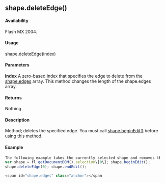 ## shape.deleteEdge()

#### Availability

Flash MX 2004.

#### Usage

shape.deleteEdge(index)

#### Parameters

**index** A zero-based index that specifies the edge to delete from the [shape.edges](#!AdobeDocs/developers-animatesdk-docs/master/Shape_object/shape3.md) array. This method changes the length of the shape.edges array.

#### Returns

Nothing.

#### Description

Method; deletes the specified edge. You must call [shape.beginEdit()](#!AdobeDocs/developers-animatesdk-docs/master/Shape_object/shape.md) before using this method.

#### Example

```javascript
The following example takes the currently selected shape and removes the first edge in the edge array:
var shape = fl.getDocumentDOM().selection\[0\]; shape.beginEdit();
shape.deleteEdge(0); shape.endEdit();

<span id="shape.edges" class="anchor"></span
```